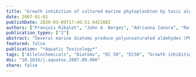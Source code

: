 ```yaml
---
title: "Growth inhibition of cultured marine phytoplankton by toxic algal-derived polyunsaturated aldehydes"
date: 2007-01-01
publishDate: 2020-03-09T17:46:51.942188Z
authors: ["François Ribalet", "John A. Berges", "Adrianna Ianora", "Raffaella Casotti"]
publication_types: ["2"]
abstract: "Several marine diatoms produce polyunsaturated aldehydes (PUAs) that have been shown to be toxic to a wide variety of model organisms, from bacteria to invertebrates. However, very little information is available on their effect on phytoplankton. Here, we expand previous studies to six species of marine phytoplankton, belonging to different taxonomic groups that are well represented in marine plankton. The effect of three PUAs, 2E,4E-decadienal, 2E,4E-octadienal and 2E,4E-heptadienal, was assessed on growth, cell membrane permeability, flow cytometric properties and morphology. A concentration-dependent reduction in the growth rate was observed for all cultures exposed to PUAs with longer-chained aldehydes having stronger effects on growth than shorter-chained aldehydes. Clear differences were observed among the different species. The prymnesiophyte Isochrysis galbana was the most sensitive species to PUA exposure with a lower threshold for an observed effect triggered by mean concentrations of 0.10 $μ$mol L-1for 2E,4E-decadienal, 1.86 $μ$mol L-1for 2E,4E-octadienal and 3.06 $μ$mol L-1for 2E,4E-heptadienal, and a 50% growth inhibition (EC50) with respect to the control at 0.99, 2.25 and 5.90 $μ$mol L-1for the three PUAs, respectively. Alternatively, the chlorophyte Tetraselmis suecica and the diatom Skeletonema marinoi (formerly S. costatum) were the most resistant species with 50% growth inhibition occurring at concentrations at least two to three times higher than I. galbana. In all species, the three PUAs caused changes in flow cytometric measures of cell size and cell granulosity and increased membrane permeability, assessed using the viability stain SYTOX Green. For example, after 48 h 51.6 ± 2.6% of I. galbana cells and 15.0 ± 1.8% of S. marinoi cells were not viable. Chromatin fragmentation was observed in the dinoflagellate Amphidinium carterae while clear DNA degradation was observed in the chlorophyte Dunaliella tertiolecta. Concentrations used are in a significant range for affecting growth and performance of phytoplankton living in close vicinity of PUA-producing algae. Thus, PUAs may act as allelochemicals by mediating interactions among planktonic organisms."
featured: false
publication: "*Aquatic Toxicology*"
tags: ["Allelochemicals", "Diatoms", "EC 50", "EC50", "Growth inhibition", "Toxicity", "Viability"]
doi: "10.1016/j.aquatox.2007.09.006"
share: false
---
```


